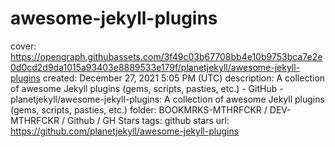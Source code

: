 # awesome-jekyll-plugins

cover: https://opengraph.githubassets.com/3f49c03b67708bb4e10b9753bca7e2e0d0cd2d9da1015a93403e8889533e179f/planetjekyll/awesome-jekyll-plugins
created: December 27, 2021 5:05 PM (UTC)
description: A collection of awesome Jekyll plugins (gems, scripts, pasties, etc.) - GitHub - planetjekyll/awesome-jekyll-plugins: A collection of awesome Jekyll plugins (gems, scripts, pasties, etc.)
folder: BOOKMRKS-MTHRFCKR / DEV-MTHRFCKR / Github / GH Stars
tags: github stars
url: https://github.com/planetjekyll/awesome-jekyll-plugins